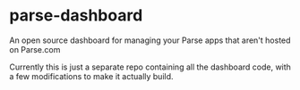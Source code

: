 # parse-dashboard
An open source dashboard for managing your Parse apps that aren't hosted on Parse.com

Currently this is just a separate repo containing all the dashboard code, with a few modifications to make it actually build.
